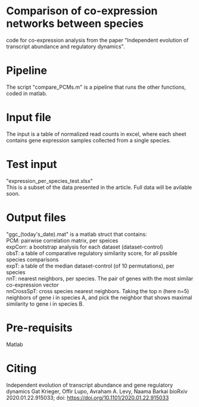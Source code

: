 # Comparison of co-expression networks between species
code for co-expression analysis from the paper "Independent evolution of transcript abundance and regulatory dynamics". 

# Pipeline
The script "compare_PCMs.m" is a pipeline that runs the other functions, coded in matlab.
# Input file
The input is a table of normalized read counts in excel, where each sheet contains gene expression samples collected from a single species.
# Test input
"expression_per_species_test.xlsx"<br/>
This is a subset of the data presented in the article. Full data will be avilable soon.
# Output files
"ggc_(today's_date).mat" is a matlab struct that contains:<br/>
PCM: pairwise correlation matrix, per speices<br/>
expCorr: a bootstrap analysis for each dataset (dataset-control)<br/>
obsT: a table of comparative regulatory similarity score, for all pssible species comparisons<br/>
expT: a table of the median dataset-control (of 10 permutations), per species<br/>
nnT: nearest neighbors, per species. The pair of genes with the most similar co-expression vector<br/>
nnCrossSpT: cross species nearest neighbors. Taking the top n (here n=5) neighbors of gene i in species A, and pick the neighbor that shows maximal similarity to gene i in species B.<br/>
# Pre-requisits
Matlab
# Citing
Independent evolution of transcript abundance and gene regulatory dynamics
Gat Krieger, Offir Lupo, Avraham A. Levy, Naama Barkai
bioRxiv 2020.01.22.915033; doi: https://doi.org/10.1101/2020.01.22.915033

